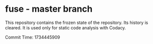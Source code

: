 # fuse - master branch

This repository contains the frozen state of the repository.
Its history is cleared. It is used only for static code
analysis with Codacy.

Commit Time: 1734445909